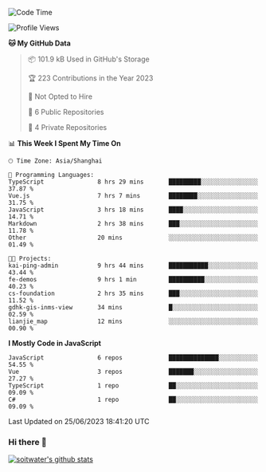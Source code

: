 <!--START_SECTION:waka-->
![Code Time](http://img.shields.io/badge/Code%20Time-2%2C161%20hrs%2028%20mins-blue)

![Profile Views](http://img.shields.io/badge/Profile%20Views-0-blue)

**🐱 My GitHub Data** 

> 📦 101.9 kB Used in GitHub's Storage 
 > 
> 🏆 223 Contributions in the Year 2023
 > 
> 🚫 Not Opted to Hire
 > 
> 📜 6 Public Repositories 
 > 
> 🔑 4 Private Repositories 
 > 
📊 **This Week I Spent My Time On** 

```text
🕑︎ Time Zone: Asia/Shanghai

💬 Programming Languages: 
TypeScript               8 hrs 29 mins       █████████░░░░░░░░░░░░░░░░   37.87 % 
Vue.js                   7 hrs 7 mins        ████████░░░░░░░░░░░░░░░░░   31.75 % 
JavaScript               3 hrs 18 mins       ████░░░░░░░░░░░░░░░░░░░░░   14.71 % 
Markdown                 2 hrs 38 mins       ███░░░░░░░░░░░░░░░░░░░░░░   11.78 % 
Other                    20 mins             ░░░░░░░░░░░░░░░░░░░░░░░░░   01.49 % 

🐱‍💻 Projects: 
kai-ping-admin           9 hrs 44 mins       ███████████░░░░░░░░░░░░░░   43.44 % 
fe-demos                 9 hrs 1 min         ██████████░░░░░░░░░░░░░░░   40.23 % 
cs-foundation            2 hrs 35 mins       ███░░░░░░░░░░░░░░░░░░░░░░   11.52 % 
gdhk-gis-inms-view       34 mins             █░░░░░░░░░░░░░░░░░░░░░░░░   02.59 % 
lianjie_map              12 mins             ░░░░░░░░░░░░░░░░░░░░░░░░░   00.90 % 
```

**I Mostly Code in JavaScript** 

```text
JavaScript               6 repos             ██████████████░░░░░░░░░░░   54.55 % 
Vue                      3 repos             ███████░░░░░░░░░░░░░░░░░░   27.27 % 
TypeScript               1 repo              ██░░░░░░░░░░░░░░░░░░░░░░░   09.09 % 
C#                       1 repo              ██░░░░░░░░░░░░░░░░░░░░░░░   09.09 % 
```




 Last Updated on 25/06/2023 18:41:20 UTC
<!--END_SECTION:waka-->

### Hi there 👋
[![soitwater's github stats](https://github-readme-stats.vercel.app/api?username=soitwater)](https://github.com/soitwater/github-readme-stats)
